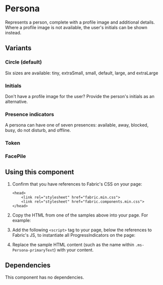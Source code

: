 # Persona
Represents a person, complete with a profile image and additional details. Where a profile image is not available, the user's initials can be shown instead.

## Variants

### Circle (default)
Six sizes are available: tiny, extraSmall, small, default, large, and extraLarge
<!---
{{> Persona props=PersonaExampleProps.tiny}}
{{> Persona props=PersonaExampleProps.extraSmall}}
{{> Persona props=PersonaExampleProps.small}}
{{> Persona props=PersonaExampleProps.default}}
{{> Persona props=PersonaExampleProps.large}}
{{> Persona props=PersonaExampleProps.extraLarge}}
--->

### Initials
Don't have a profile image for the user? Provide the person's initials as an alternative.
<!---
{{> Persona props=PersonaExampleProps.initials}}
--->

### Presence indicators
A persona can have one of seven presences: available, away, blocked, busy, do not disturb, and offline.
<!---
{{> Persona props=PersonaExampleProps.presenceAvailable}}
{{> Persona props=PersonaExampleProps.presenceAway}}
{{> Persona props=PersonaExampleProps.presenceBlocked}}
{{> Persona props=PersonaExampleProps.presenceBusy}}
{{> Persona props=PersonaExampleProps.presenceDND}}
{{> Persona props=PersonaExampleProps.presenceOffline}}
--->

### Token
<!---
{{> Persona props=PersonaExampleProps.token}}
{{> Persona props=PersonaExampleProps.token}}
{{> Persona props=PersonaExampleProps.token}}
--->

### FacePile
<!---
{{> Persona props=PersonaExampleProps.facePile}}
{{> Persona props=PersonaExampleProps.facePile}}
{{> Persona props=PersonaExampleProps.facePile}}
--->

## Using this component
1. Confirm that you have references to Fabric's CSS on your page:
    ```
    <head>
        <link rel="stylesheet" href="fabric.min.css">
        <link rel="stylesheet" href="fabric.components.min.css">
    </head>
    ```
2. Copy the HTML from one of the samples above into your page. For example:
<!---
<pre>
    <code>
{{renderPartialPre "Persona" "PersonaExample" PersonaExampleProps.default false}}
    </code>
</pre>
--->
3. Add the following `<script>` tag to your page, below the references to Fabric's JS, to instantiate all ProgressIndicators on the page:
<!---
<pre>
    <code>
{{renderPartialPre "Persona" "PersonaExampleJS" "" false}}
    </code>
</pre>
--->
4. Replace the sample HTML content (such as the name within `.ms-Persona-primaryText`) with your content.

## Dependencies
This component has no dependencies.

<!---
{{> PersonaExampleJS}}
--->
